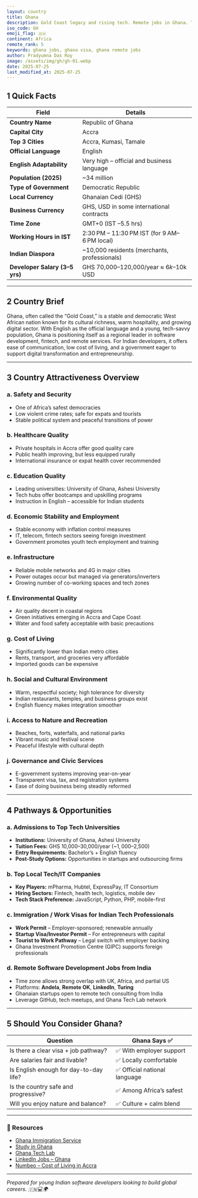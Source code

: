 ```yaml
---
layout: country
title: Ghana
description: Gold Coast legacy and rising tech. Remote jobs in Ghana. Trilp AI curated info. Indians in Ghana.
iso_code: GH
emoji_flag: 🇬🇭
continent: Africa
remote_rank: 5
keywords: ghana jobs, ghana visa, ghana remote jobs
author: Pradyumna Das Roy
image: /assets/img/gh/gh-01.webp
date: 2025-07-25
last_modified_at: 2025-07-25
---
```


## 1 Quick Facts

| Field                          | Details                                      |
| ------------------------------ | -------------------------------------------- |
| **Country Name**               | Republic of Ghana                            |
| **Capital City**               | Accra                                        |
| **Top 3 Cities**               | Accra, Kumasi, Tamale                        |
| **Official Language**          | English                                      |
| **English Adaptability**       | Very high – official and business language   |
| **Population (2025)**          | ~34 million                                  |
| **Type of Government**         | Democratic Republic                          |
| **Local Currency**             | Ghanaian Cedi (GHS)                          |
| **Business Currency**          | GHS, USD in some international contracts     |
| **Time Zone**                  | GMT+0 (IST –5.5 hrs)                         |
| **Working Hours in IST**       | 2:30 PM – 11:30 PM IST (for 9 AM–6 PM local) |
| **Indian Diaspora**            | ~10,000 residents (merchants, professionals) |
| **Developer Salary (3–5 yrs)** | GHS 70,000–120,000/year ≈ $6k–$10k USD       |

---

## 2 Country Brief

Ghana, often called the “Gold Coast,” is a stable and democratic West African nation known for its cultural richness, warm hospitality, and growing digital sector. With English as the official language and a young, tech-savvy population, Ghana is positioning itself as a regional leader in software development, fintech, and remote services. For Indian developers, it offers ease of communication, low cost of living, and a government eager to support digital transformation and entrepreneurship.

---

## 3 Country Attractiveness Overview

### a. Safety and Security

- One of Africa’s safest democracies
- Low violent crime rates; safe for expats and tourists
- Stable political system and peaceful transitions of power

### b. Healthcare Quality

- Private hospitals in Accra offer good quality care
- Public health improving, but less equipped rurally
- International insurance or expat health cover recommended

### c. Education Quality

- Leading universities: University of Ghana, Ashesi University
- Tech hubs offer bootcamps and upskilling programs
- Instruction in English – accessible for Indian students

### d. Economic Stability and Employment

- Stable economy with inflation control measures
- IT, telecom, fintech sectors seeing foreign investment
- Government promotes youth tech employment and training

### e. Infrastructure

- Reliable mobile networks and 4G in major cities
- Power outages occur but managed via generators/inverters
- Growing number of co-working spaces and tech zones

### f. Environmental Quality

- Air quality decent in coastal regions
- Green initiatives emerging in Accra and Cape Coast
- Water and food safety acceptable with basic precautions

### g. Cost of Living

- Significantly lower than Indian metro cities
- Rents, transport, and groceries very affordable
- Imported goods can be expensive

### h. Social and Cultural Environment

- Warm, respectful society; high tolerance for diversity
- Indian restaurants, temples, and business groups exist
- English fluency makes integration smoother

### i. Access to Nature and Recreation

- Beaches, forts, waterfalls, and national parks
- Vibrant music and festival scene
- Peaceful lifestyle with cultural depth

### j. Governance and Civic Services

- E-government systems improving year-on-year
- Transparent visa, tax, and registration systems
- Ease of doing business being steadily reformed

---

## 4 Pathways & Opportunities

### a. Admissions to Top Tech Universities

- **Institutions:** University of Ghana, Ashesi University
- **Tuition Fees:** GHS 10,000–30,000/year (~$1,000–$2,500)
- **Entry Requirements:** Bachelor’s + English fluency
- **Post-Study Options:** Opportunities in startups and outsourcing firms

### b. Top Local Tech/IT Companies

- **Key Players:** mPharma, Hubtel, ExpressPay, IT Consortium
- **Hiring Sectors:** Fintech, health tech, logistics, mobile dev
- **Tech Stack Preference:** JavaScript, Python, PHP, mobile-first

### c. Immigration / Work Visas for Indian Tech Professionals

- **Work Permit** – Employer-sponsored; renewable annually
- **Startup Visa/Investor Permit** – For entrepreneurs with capital
- **Tourist to Work Pathway** – Legal switch with employer backing
- Ghana Investment Promotion Centre (GIPC) supports foreign professionals

### d. Remote Software Development Jobs from India

- Time zone allows strong overlap with UK, Africa, and partial US
- Platforms: **Andela**, **Remote OK**, **LinkedIn**, **Turing**
- Ghanaian startups open to remote tech consulting from India
- Leverage GitHub, tech meetups, and Ghana Tech Lab network

---

## 5 Should You Consider Ghana?

| Question                               | Ghana Says ✅                 |
| -------------------------------------- | ----------------------------- |
| Is there a clear visa + job pathway?   | ✅ With employer support      |
| Are salaries fair and livable?         | ✅ Locally comfortable        |
| Is English enough for day-to-day life? | ✅ Official national language |
| Is the country safe and progressive?   | ✅ Among Africa’s safest      |
| Will you enjoy nature and balance?     | ✅ Culture + calm blend       |

---

### 🔗 Resources

- [Ghana Immigration Service](https://www.ghanaimmigration.org/)
- [Study in Ghana](https://www.ug.edu.gh/)
- [Ghana Tech Lab](https://www.ghanatechlab.com/)
- [LinkedIn Jobs – Ghana](https://www.linkedin.com/jobs/search/?location=Ghana)
- [Numbeo – Cost of Living in Accra](https://www.numbeo.com/cost-of-living/in/Accra)

---

_Prepared for young Indian software developers looking to build global careers. 🇮🇳💻🌍_
